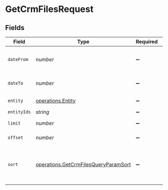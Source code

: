# GetCrmFilesRequest


## Fields

| Field                                                                                                                   | Type                                                                                                                    | Required                                                                                                                | Description                                                                                                             |
| ----------------------------------------------------------------------------------------------------------------------- | ----------------------------------------------------------------------------------------------------------------------- | ----------------------------------------------------------------------------------------------------------------------- | ----------------------------------------------------------------------------------------------------------------------- |
| `dateFrom`                                                                                                              | *number*                                                                                                                | :heavy_minus_sign:                                                                                                      | dateFrom to date range filter type (timestamp in milliseconds)                                                          |
| `dateTo`                                                                                                                | *number*                                                                                                                | :heavy_minus_sign:                                                                                                      | dateTo to date range filter type (timestamp in milliseconds)                                                            |
| `entity`                                                                                                                | [operations.Entity](../../models/operations/entity.md)                                                                  | :heavy_minus_sign:                                                                                                      | Filter by file entity type                                                                                              |
| `entityIds`                                                                                                             | *string*                                                                                                                | :heavy_minus_sign:                                                                                                      | Filter by file entity IDs                                                                                               |
| `limit`                                                                                                                 | *number*                                                                                                                | :heavy_minus_sign:                                                                                                      | Number of documents per page                                                                                            |
| `offset`                                                                                                                | *number*                                                                                                                | :heavy_minus_sign:                                                                                                      | Index of the first document of the page                                                                                 |
| `sort`                                                                                                                  | [operations.GetCrmFilesQueryParamSort](../../models/operations/getcrmfilesqueryparamsort.md)                            | :heavy_minus_sign:                                                                                                      | Sort the results in the ascending/descending order. Default order is **descending** by creation if `sort` is not passed |